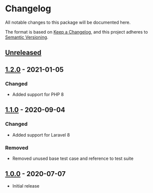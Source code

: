 # Changelog

All notable changes to this package will be documented here.

The format is based on [Keep a Changelog](https://keepachangelog.com/en/1.0.0/),
and this project adheres to [Semantic Versioning](https://semver.org/spec/v2.0.0.html).

## [Unreleased]

## [1.2.0] - 2021-01-05
### Changed
- Added support for PHP 8

## [1.1.0] - 2020-09-04
### Changed
- Added support for Laravel 8
### Removed
- Removed unused base test case and reference to test suite

## [1.0.0] - 2020-07-07
- Initial release

[Unreleased]: https://github.com/sprocketbox/eloquent-identity/compare/v1.2.0...master
[1.2.0]: https://github.com/sprocketbox/eloquent-identity/releases/tag/v1.2.0
[1.1.0]: https://github.com/sprocketbox/eloquent-identity/releases/tag/v1.1.0
[1.0.0]: https://github.com/sprocketbox/eloquent-identity/releases/tag/v1.0.0
